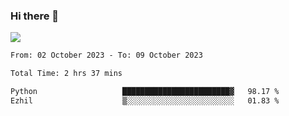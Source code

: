 ### Hi there 👋️

![](https://komarev.com/ghpvc/?username=Loner1024)

<!--START_SECTION:waka-->

```txt
From: 02 October 2023 - To: 09 October 2023

Total Time: 2 hrs 37 mins

Python                   ████████████████████████▓   98.17 %
Ezhil                    ▒░░░░░░░░░░░░░░░░░░░░░░░░   01.83 %
```

<!--END_SECTION:waka-->



